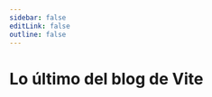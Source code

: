 ```yaml
---
sidebar: false
editLink: false
outline: false
---
```


<script setup>
import BlogIndex from './.vitepress/theme/components/BlogIndex.vue'
</script>

# Lo último del blog de Vite

<BlogIndex/>
